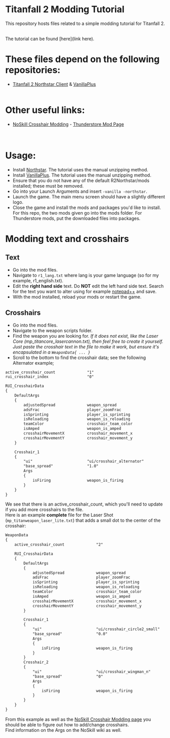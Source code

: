 # Titanfall 2 Modding Tutorial
This repository hosts files related to a simple modding tutorial for Titanfall 2. <BR> <BR>

The tutorial can be found [here](link here). <BR>
# These files depend on the following repositories: <BR>
- [Titanfall 2 Northstar Client](https://github.com/R2Northstar/Northstar) & [VanillaPlus](https://github.com/Zayveeo5e/NP.VanillaPlus) <BR> <BR>
# Other useful links: <BR>
- [NoSkill Crosshair Modding](https://noskill.gitbook.io/titanfall2/modding/weapon-config-info/crosshair-modding) - [Thunderstore Mod Page](https://thunderstore.io/c/northstar/)<BR><BR><BR>

# Usage: <BR>
- Install [Northstar](https://github.com/R2Northstar/Northstar). The tutorial uses the manual unzipping method.
- Install [VanillaPlus](https://github.com/Zayveeo5e/NP.VanillaPlus). The tutorial uses the manual unzipping method.
- Ensure that you do not have any of the default R2Northstar/mods installed; these must be removed.
- Go into your Launch Arguments and insert `-vanilla -northstar`.
- Launch the game. The main menu screen should have a slightly different logo.
- Close the game and install the mods and packages you'd like to install. For this repo, the two mods given go into the mods folder. For Thunderstore mods, put the downloaded files into packages.
# Modding text and crosshairs
## Text
- Go into the mod files.
- Navigate to `r1_lang.txt` where lang is your game language (so for my example, r1_english.txt).
- Edit the **right hand side** text. Do **NOT** edit the left hand side text. Search for the text you want to alter using for example [notepad++](https://notepad-plus-plus.org/) and save.
- With the mod installed, reload your mods or restart the game.
## Crosshairs
- Go into the mod files.
- Navigate to the weapon scripts folder.
- Find the weapon you are looking for. *If it does not exist, like the Laser Core (mp_titancore_lasercannon.txt), then feel free to create it yourself. Just paste the crosshair text in the file to make it work, but ensure it's encapsulated in a `WeaponData{ ... }`*
- Scroll to the bottom to find the crosshair data; see the following Alternator example;
```txt
active_crosshair_count				"1"
rui_crosshair_index					"0"

RUI_CrosshairData
{
	DefaultArgs
	{
		adjustedSpread				weapon_spread
		adsFrac 					player_zoomFrac
		isSprinting					player_is_sprinting
		isReloading					weapon_is_reloading
		teamColor					crosshair_team_color
		isAmped						weapon_is_amped
		crosshairMovementX          crosshair_movement_x
		crosshairMovementY          crosshair_movement_y
	}

	Crosshair_1
	{
		"ui"						"ui/crosshair_alternator"
		"base_spread"				"1.0"
		Args
		{
			isFiring				weapon_is_firing
		}
	}
}
```
We see that there is an active_crosshair_count, which you'll need to update if you add more crosshairs to the file. <BR>
Here is an example **complete** file for the Laser Shot (`mp_titanweapon_laser_lite.txt`) that adds a small dot to the center of the crosshair: <BR>
```txt
WeaponData
{
	active_crosshair_count				"2"

	RUI_CrosshairData
	{
		DefaultArgs
		{
			adjustedSpread				weapon_spread
			adsFrac 					player_zoomFrac
			isSprinting					player_is_sprinting
			isReloading					weapon_is_reloading
			teamColor					crosshair_team_color
			isAmped						weapon_is_amped
			crosshairMovementX          crosshair_movement_x
			crosshairMovementY          crosshair_movement_y
		}

		Crosshair_1
		{
			"ui"						"ui/crosshair_circle2_small"
			"base_spread"				"0.0"
			Args
			{
				isFiring				weapon_is_firing
			}
		}
		Crosshair_2
		{
			"ui"						"ui/crosshair_wingman_n"
			"base_spread"				"0"
			Args
			{
				isFiring				weapon_is_firing
			}
		}
	}
}
```
From this example as well as the [NoSkill Crosshair Modding page](https://noskill.gitbook.io/titanfall2/modding/weapon-config-info/crosshair-modding) you should be able to figure out how to add/change crosshairs. <BR>
Find information on the Args on the NoSkill wiki as well.